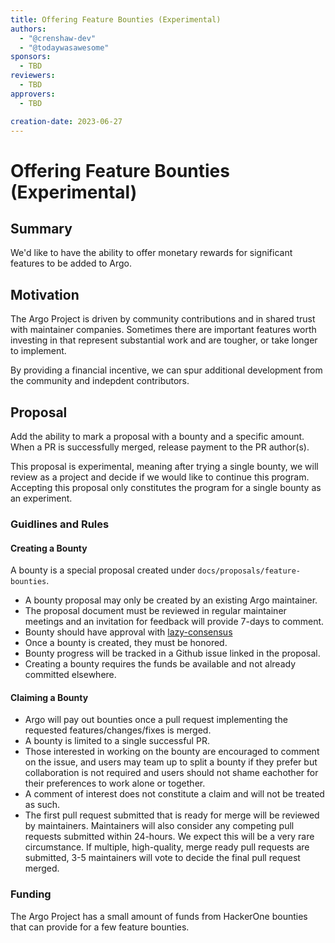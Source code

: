 ```yaml
---
title: Offering Feature Bounties (Experimental)
authors:
  - "@crenshaw-dev"
  - "@todaywasawesome"
sponsors:
  - TBD
reviewers:
  - TBD
approvers:
  - TBD

creation-date: 2023-06-27
---
```

# Offering Feature Bounties (Experimental)

## Summary
We'd like to have the ability to offer monetary rewards for significant features to be added to Argo. 

## Motivation
The Argo Project is driven by community contributions and in shared trust with maintainer companies. Sometimes there are important features worth investing in that represent substantial work and are tougher, or take longer to implement. 

By providing a financial incentive, we can spur additional development from the community and indepdent contributors. 

## Proposal
Add the ability to mark a proposal with a bounty and a specific amount. When a PR is successfully merged, release payment to the PR author(s). 

This proposal is experimental, meaning after trying a single bounty, we will review as a project and decide if we would like to continue this program. Accepting this proposal only constitutes the program for a single bounty as an experiment. 

### Guidlines and Rules

#### Creating a Bounty
A bounty is a special proposal created under `docs/proposals/feature-bounties`. 
* A bounty proposal may only be created by an existing Argo maintainer.
* The proposal document must be reviewed in regular maintainer meetings and an invitation for feedback will provide 7-days to comment.
* Bounty should have approval with [lazy-consensus](https://community.apache.org/committers/lazyConsensus.html)
* Once a bounty is created, they must be honored.
* Bounty progress will be tracked in a Github issue linked in the proposal.
* Creating a bounty requires the funds be available and not already committed elsewhere. 

#### Claiming a Bounty
* Argo will pay out bounties once a pull request implementing the requested features/changes/fixes is merged.
* A bounty is limited to a single successful PR.
* Those interested in working on the bounty are encouraged to comment on the issue, and users may team up to split a bounty if they prefer but collaboration is not required and users should not shame eachother for their preferences to work alone or together.
* A comment of interest does not constitute a claim and will not be treated as such.
* The first pull request submitted that is ready for merge will be reviewed by maintainers. Maintainers will also consider any competing pull requests submitted within 24-hours. We expect this will be a very rare circumstance. If multiple, high-quality, merge ready pull requests are submitted, 3-5 maintainers will vote to decide the final pull request merged.

### Funding
The Argo Project has a small amount of funds from HackerOne bounties that can provide for a few feature bounties. 